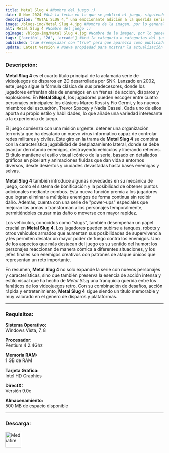 ```yaml
---
title: Metal Slug 4 #Nombre del juego :)
date: 8 Nov 2024 #Acá la fecha en la que se publicó el juego, siguiendo este formato: Dia "30", Mes "Oct", Año "2024" = como debe quedar: 30 Oct 2024
description: “METAL SLUG 4,” una emocionante adición a la querida serie que introduce nuevos personajes, misiones intensas y poderosas armas. #Acá una mini descripción del juego
image: /blogs-img/Metal Slug 4.jpg #Nombre de la imagen, por lo general es exactamente el mismo nombre que el juego excluyendo lo ":" (Dos puntos)
alt: Metal Slug 4 #Nombre del juego :)
ogImage: /blogs-img/Metal Slug 4.jpg #Nombre de la imagen, por lo general es exactamente el mismo nombre que el juego excluyendo lo ":" (Dos puntos)
tags: ['acción', '2d', 'arcade'] #Acá la categoría o categorías del juego, si es más de una se coloca en este formato: ['categoría1', 'categoría2']
published: true #reemplazar con "true" para que aparezca como publicado
update: Latest Version # Nueva propiedad para mostrar la actualización | Formato: v1.0.0
---
```


<!--En VSCode seleccionando una palabra, por ejemplo: "Metal Slug 4" y apretando Ctrl+F2 se seleccionan todas las palabras iguales-->

### Descripción:
**Metal Slug 4** es el cuarto título principal de la aclamada serie de videojuegos de disparos en 2D desarrollada por SNK. Lanzado en 2002, este juego sigue la fórmula clásica de sus predecesores, donde los jugadores enfrentan olas de enemigos en un frenesí de acción, disparos y explosiones. En **Metal Slug 4**, los jugadores pueden escoger entre cuatro personajes principales: los clásicos Marco Rossi y Fio Germi, y los nuevos miembros del escuadrón, Trevor Spacey y Nadia Cassel. Cada uno de ellos aporta su propio estilo y habilidades, lo que añade una variedad interesante a la experiencia de juego.

El juego comienza con una misión urgente: detener una organización terrorista que ha desatado un nuevo virus informático capaz de controlar redes militares y civiles. Este giro en la trama de **Metal Slug 4** se combina con la característica jugabilidad de desplazamiento lateral, donde se debe avanzar derrotando enemigos, destruyendo vehículos y liberando rehenes. El título mantiene el estilo visual icónico de la serie, basado en detallados gráficos en pixel art y animaciones fluidas que dan vida a entornos diversos, desde desiertos y ciudades devastadas hasta bases enemigas y selvas.

**Metal Slug 4** también introduce algunas novedades en su mecánica de juego, como el sistema de bonificación y la posibilidad de obtener puntos adicionales mediante combos. Esta nueva función premia a los jugadores que logran eliminar a múltiples enemigos de forma continua sin recibir daño. Además, cuenta con una serie de "power-ups" especiales que mejoran las armas o transforman a los personajes temporalmente, permitiéndoles causar más daño o moverse con mayor rapidez.

Los vehículos, conocidos como "slugs", también desempeñan un papel crucial en **Metal Slug 4**. Los jugadores pueden subirse a tanques, robots y otros vehículos armados que aumentan sus posibilidades de supervivencia y les permiten desatar un mayor poder de fuego contra los enemigos. Uno de los aspectos que más destacan del juego es su sentido del humor; los personajes reaccionan de manera cómica a diferentes situaciones, y los jefes finales son enemigos creativos con patrones de ataque únicos que representan un reto importante.

En resumen, **Metal Slug 4** no solo expande la serie con nuevos personajes y características, sino que también preserva la esencia de acción intensa y estilo visual que ha hecho de *Metal Slug* una franquicia querida entre los fanáticos de los videojuegos retro. Con su combinación de desafíos, acción rápida y entretenimiento, **Metal Slug 4** sigue siendo un título memorable y muy valorado en el género de disparos y plataformas.
<!--Prompt para Chat-GPT: Hazme una descripción para el juego "Metal Slug 4" y cada que menciones "Metal Slug 4" ponlo en negrita -->

---

### Requisitos:
**Sistema Operativo:**  
Windows Vista, 7, 8

**Procesador:**  
Pentium 4 2.4Ghz

**Memoria RAM:**  
1 GB de RAM

**Tarjeta Gráfica:**  
Intel HD Graphics

**DirectX:**  
Versión 9.0c

**Almacenamiento:**  
500 MB de espacio disponible

<!--Si falta o sobra un requisito se quita o se agrega manteniendo el mismo formato-->

---

### Descarga:

[<img src="https://gist.github.com/cxmeel/0dbc95191f239b631c3874f4ccf114e2/raw/download.svg" alt="Mediafire" height="50" />](https://www.mediafire.com/file/4t3qev6t17zkb5u/Metal_Slug_4.zip/file)

<!-- # se debe reemplazar por el link de descarga-->

<!--NOMBRE-DEL-SERVICIO se debe reemplazar por el servicio donde está subido el juego-->
